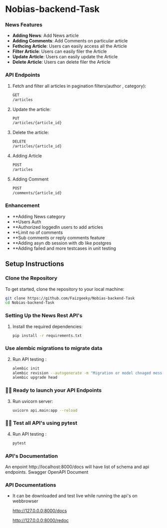 # Nobias-backend-Task

###  News Features

- **Adding News**: Add News article
- **Adding Comments**: Add Comments on particular article
- **Fethcing Article**: Users can easily access all the Article
- **Filter Article**: Users can easily filer the Article
- **Update Article**: Users can easily update the Article
- **Delete Article**: Users can delete filer the Article

### API Endpoints 

1. Fetch and filter all articles in pagination filters(author , category):
    ```sh
    GET
    /articles
    ```
2. Update the article:
    ```sh
    PUT
    /articles/{article_id}
    ```
3. Delete the article:
    ```sh
    DELETE
    /articles/{article_id}
    ```
4. Adding Article
    ```sh
    POST
    /articles
    ```
5. Adding Comment
    ```sh
    POST
    /comments/{article_id}
    ```

### Enhancement
- **Adding News category
- **Users Auth 
- **Authorized loggedIn users to add articles
- **Limit no of comments
- **Sub comments or reply comments feature
- **Adding asyn db session with db like postgres
- **Adding failed and more testcases in unit testing

## Setup Instructions

### Clone the Repository

To get started, clone the repository to your local machine:

```sh
git clone https://github.com/Faizgeeky/Nobias-backend-Task
cd Nobias-backend-Task
```

### Setting Up the News Rest API's


1. Install the required dependencies:
    ```sh
    pip install -r requirements.txt
    ```

###   Use alembic migrations to migrate data

2. Run API testing :
    ```sh
    alembic init 
    alembic revision --autogenerate -m "Migration or model chnaged message"
    alembic upgrade head
    ```
   

###   🚀🚀 Ready to launch your API Endpoints

3. Run uvicorn server:
    ```sh
    uvicorn api.main:app --reload 
    ```

###   🚀🚀 Test all API's using pytest

4. Run API testing :
    ```sh
    pytest 
    ```

   

### API's Documentation

An enpoint http://localhost:8000/docs will have list of schema and api endpoints. Swagger OpenAPI Document

     

### API Documentations 

- It can be downloaded and test live while running the api's on webbrowser 

    <!-- API Testing -->
    http://127.0.0.0:8000/docs 

    <!-- API Documentation -->
    http://127.0.0.0:8000/redoc

